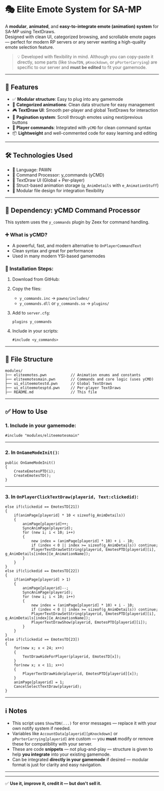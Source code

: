 # 🎭 Elite Emote System for SA-MP

A **modular**, **animated**, and **easy-to-integrate emote (animation) system** for SA-MP using TextDraws.  
Designed with clean UI, categorized browsing, and scrollable emote pages — perfect for modern RP servers or any server wanting a high-quality emote selection feature.

> 💡 Developed with flexibility in mind. Although you can copy-paste it directly, some parts (like `ShowTDN`, `pKnockdown`, or `pPorterCarrying`) are specific to our server and **must be edited** to fit your gamemode.

---

## 🌟 Features

- ✅ **Modular structure**: Easy to plug into any gamemode  
- 🧠 **Categorized animations**: Clean data structure for easy management  
- 🎮 **TextDraw UI**: Smooth per-player and global TextDraws for interaction  
- 🔁 **Pagination system**: Scroll through emotes using next/previous buttons  
- 💬 **Player commands**: Integrated with `yCMD` for clean command syntax  
- 📦 **Lightweight** and well-commented code for easy learning and editing

---

## 🛠 Technologies Used

- 🔹 Language: PAWN  
- 🔹 Command Processor: y_commands (yCMD) 
- 🔹 TextDraw UI (Global + Per-player)  
- 🔹 Struct-based animation storage (`g_AnimDetails` with `e_AnimationStuff`)  
- 🔹 Modular file design for integration flexibility

---

## 🧩 Dependency: yCMD Command Processor

This system uses the `y_commands` plugin by Zeex for command handling.

### ➕ What is yCMD?

- A powerful, fast, and modern alternative to `OnPlayerCommandText`  
- Clean syntax and great for performance  
- Used in many modern YSI-based gamemodes

### 🔧 Installation Steps:

1. Download from GitHub:  

2. Copy the files:
   - `y_commands.inc` → `pawno/includes/`
   - `y_commands.dll` or `y_commands.so` → `plugins/`

3. Add to `server.cfg`:
   ```
   plugins y_commands
   ```

4. Include in your scripts:
   ```pawn
   #include <y_commands>
   ```

---

## 📁 File Structure

```
modules/
├── eliteemotes.pwn           // Animation enums and constants
├── eliteemotesmain.pwn       // Commands and core logic (uses yCMD)
├── ui_eliteemotestd.pwn      // Global TextDraws
├── ui_eliteemotesptd.pwn     // Per-player TextDraws
├── README.md                 // This file
```

---

## ✅ How to Use

### 1. Include in your gamemode:

```pawn
#include "modules/eliteemotesmain"
```

---

### 2. In `OnGameModeInit()`:

```pawn
public OnGameModeInit()
{
    CreateEmotesPTD(i);
    CreateEmotesTD();
}
```

---

### 3. In `OnPlayerClickTextDraw(playerid, Text:clickedid)`:

```pawn
else if(clickedid == EmotesTD[21])
{
    if(animPage[playerid] * 10 < sizeof(g_AnimDetails)) 
    {
        animPage[playerid]++;
        SyncAnimPage(playerid);
        for (new i; i < 10; i++)
        {
            new index = (animPage[playerid] * 10) + i - 10;
            if (index < 0 || index >= sizeof(g_AnimDetails)) continue;
            PlayerTextDrawSetString(playerid, EmotesPTD[playerid][i], g_AnimDetails[index][e_AnimationName]);
        }
    }
}
else if(clickedid == EmotesTD[22])
{
    if(animPage[playerid] > 1) 
    {
        animPage[playerid]--;
        SyncAnimPage(playerid);
        for (new i; i < 10; i++) 
        {
            new index = (animPage[playerid] * 10) + i - 10;
            if (index < 0 || index >= sizeof(g_AnimDetails)) continue;
            PlayerTextDrawSetString(playerid, EmotesPTD[playerid][i], g_AnimDetails[index][e_AnimationName]);
            PlayerTextDrawShow(playerid, EmotesPTD[playerid][i]);
        }
    }
}
else if(clickedid == EmotesTD[23]) 
{
    for(new x; x < 24; x++)
    {
        TextDrawHideForPlayer(playerid, EmotesTD[x]);
    }
    for(new x; x < 11; x++)
    {
        PlayerTextDrawHide(playerid, EmotesPTD[playerid][x]);
    }
    animPage[playerid] = 1;
    CancelSelectTextDraw(playerid);
}
```

---

## ℹ️ Notes

- This script uses `ShowTDN(...)` for error messages — replace it with your own notify system if needed.
- Variables like `AccountData[playerid][pKnockdown]` or `pPorterCarrying[playerid]` are custom — you **must** modify or remove these for compatibility with your server.
- These are code **snippets** — not plug-and-play — structure is given to help **you integrate** into your existing gamemode.
- Can be integrated **directly in your gamemode** if desired — modular format is just for clarity and easy navigation.

---


---

✅ **Use it, improve it, credit it — but don't sell it.**
